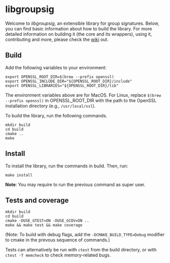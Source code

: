 # libgroupsig

Welcome to _libgroupsig_, an extensible library for group signatures. Below,
you can find basic information about how to build the library. For more detailed
information on building it (the core and its wrappers), using it, contributing
and more, please check the [wiki](https://github.com/IBM/libgroupsig/wiki)
out.

## Build

Add the following variables to your environment:

```
export OPENSSL_ROOT_DIR=$(brew --prefix openssl) 
export OPENSSL_INCLUDE_DIR="${OPENSSL_ROOT_DIR}/include" 
export OPENSSL_LIBRARIES="${OPENSSL_ROOT_DIR}/lib"
```

The environment variables above are for MacOS. For Linux, replace ```$(brew --prefix openssl)``` in OPENSSL_ROOT_DIR with the path to the OpenSSL installation directory (e.g., ```/usr/local/ssl```).


To build the library, run the following commands.

```
mkdir build
cd build
cmake ..
make
```

## Install

To install the library, run the commands in build. Then, run:

```
make install
```

**Note**: You may require to run the previous command as super user.

## Tests and coverage

```
mkdir build
cd build
cmake -DUSE_GTEST=ON -DUSE_GCOV=ON ..
make && make test && make coverage
```

(Note: To build with debug flags, add the `-DCMAKE_BUILD_TYPE=Debug` modifier to
cmake in the prevous sequence of commands.)

Tests can alternatively be run with `ctest` from the build directory, or with
`ctest -T memcheck` to check memory-related bugs.

